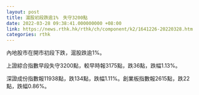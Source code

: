 ```yaml
---
layout: post
title: 滬股初段跌逾1%　失守3200點
date: 2022-03-28 09:38:41.000000000 +08:00
link: https://news.rthk.hk/rthk/ch/component/k2/1641226-20220328.htm
categories: rthk
---
```


內地股市在開市初段下跌，滬股跌逾1%。

上證綜合指數早段失守3200點，較早時報3175點，跌36點，跌幅1.13%。

深證成份指數報11938點，跌134點，跌幅1.11%。創業板指數報2615點，跌22點，跌幅0.86%。
